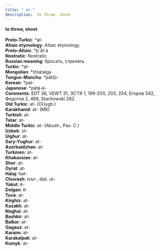 ```yaml
---
title: " at-"
description:  to throw, shoot
---
```

<p data-pagefind-weight="0.5">
<strong> to throw, shoot</strong><br><br>
<strong>Proto-Turkic</strong>:  *ạt-<br>
<strong>Altaic etymology</strong>:  Altaic etymology<br>
<strong> Proto-Altaic</strong>:  *p`ā̀t`à<br>
<strong>Nostratic</strong>:  Nostratic<br>
<strong>Russian meaning</strong>:  бросать, стрелять<br>
<strong>Turkic</strong>:  *ạt-<br>
<strong>Mongolian</strong>:  *(h)atalga<br>
<strong>Tungus-Manchu</strong>:  *pāt(i)-<br>
<strong>Korean</strong>:  *pat-<br>
<strong>Japanese</strong>:  *pàtà-k-<br>
<strong>Comments</strong>:  EDT 36, VEWT 31, ЭСТЯ 1, 199-200, 203, 204, Егоров 342, Федотов 2, 469, Stachowski 262.<br>
<strong>Old Turkic</strong>:  at- (OUygh.)<br>
<strong>Karakhanid</strong>:  at- (MK)<br>
<strong>Turkish</strong>:  at-<br>
<strong>Tatar</strong>:  at-<br>
<strong>Middle Turkic</strong>:  at- (Abush., Pav. C.)<br>
<strong>Uzbek</strong>:  ɔt-<br>
<strong>Uighur</strong>:  at-<br>
<strong>Sary-Yughur</strong>:  at-<br>
<strong>Azerbaidzhan</strong>:  at-<br>
<strong>Turkmen</strong>:  at-<br>
<strong>Khakassian</strong>:  at-<br>
<strong>Shor</strong>:  at-<br>
<strong>Oyrat</strong>:  at-<br>
<strong>Halaj</strong>:  hat-<br>
<strong>Chuvash</strong>:  ɨvъt-, dial. ut-<br>
<strong>Yakut</strong>:  ɨt-<br>
<strong>Dolgan</strong>:  ɨt-<br>
<strong>Tuva</strong>:  at-<br>
<strong>Kirghiz</strong>:  at-<br>
<strong>Kazakh</strong>:  at-<br>
<strong>Noghai</strong>:  at-<br>
<strong>Bashkir</strong>:  at-<br>
<strong>Balkar</strong>:  at-<br>
<strong>Gagauz</strong>:  at-<br>
<strong>Karaim</strong>:  at-<br>
<strong>Karakalpak</strong>:  at-<br>
<strong>Kumyk</strong>:  at-<br>

</p>
